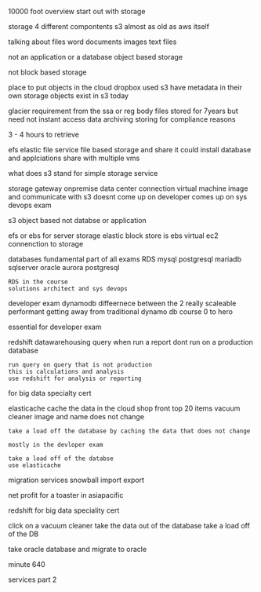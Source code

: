 10000 foot overview 
start out with storage

storage 4 different compontents
s3 almost as old as aws itself

talking about files word documents 
images
text files


not an application or a database
object based storage

not block based storage

place to put objects in the cloud
dropbox
    used s3 
    have metadata in their own storage
    objects exist in s3 today 

glacier
    requirement from the ssa or reg body
    files stored for 7years but need not instant access
    data archiving
    storing for compliance reasons

3 - 4 hours to retrieve

efs
    elastic file service
    file based storage and share it 
    could install database and applciations
    share with multiple vms

what does s3 stand for simple storage service

storage gateway 
    onpremise data center connection
    virtual machine image and communicate with s3 
    doesnt come up on developer 
    comes up on sys devops exam

s3 object based not databse or application

efs or ebs for server storage
elastic block store is ebs
virtual ec2 connenction to storage

databases 
    fundamental part of all exams
    RDS mysql postgresql mariadb sqlserver oracle
    aurora
    postgresql

    RDS in the course
    solutions architect and sys devops

developer exam
    dynamodb
    diffeernece between the 2 
really scaleable
    performant
    getting away from traditional
    dynamo db course 0 to hero 


essential for developer exam 

redshift
    datawarehousing 
    query when run a report
    dont run on a production database
    
    run query on query that is not production 
    this is calculations and analysis
    use redshift for analysis or reporting
    
for big data specialty cert 

elasticache
    cache the data in the cloud 
    shop front top 20 items 
    vacuum cleaner
        image and name does not change

    take a load off the database by caching the data that does not change

    mostly in the devloper exam

    take a load off of the databse
    use elasticache

migration services
    snowball 
    import export

    
net profit for a toaster in asiapacific

redshift for big data speciality cert

click on a vacuum cleaner 
    take the data out of the database 
    take a load off of the DB

take oracle database and migrate to oracle

minute 640

services part 2
